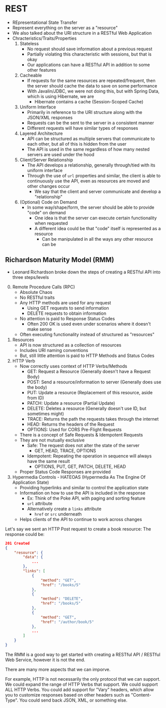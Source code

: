 # REST
- REpresentational State Transfer
- Represent everything on the server as a "resource"
- We also talked about the URI structure in a RESTful Web Application
- Chracteristics/Traits/Properties
    1. Stateless
        - No request should save information about a previous request
        - Partially violating this characteristic with sessions, but that is okay
        - Our applications can have a RESTful API in addition to some other features
    2. Cacheable
        - If requests for the same resources are repeated/frequent, then the server should cache the data to save on some performance
        - With Javalin/JDBC, we were not doing this, but with Spring Data, which is using Hibernate, we are
            - Hibernate contains a cache (Session-Scoped Cache)
    3. Uniform Interface
        - Primarily in reference to the URI structure along with the JSON/XML responses
        - Requests can be the sent to the server in a consistent manner
        - Different requests will have similar types of responses
    4. Layered Architecture
        - API can be structured as multiple servers that communicate to each other, but all of this is hidden from the user
        - The API is used in the same regardless of how many nested servers are used under the hood
    5. Client/Server Relationship
        - The API develops a relationship, generally through/tied with its uniform interface
        - Through the use of `url` properties and similar, the client is able to continuously use the API, even as resources are moved and other changes occur
            - We say that the client and server communicate and develop a "relationship"
    6. (Optional) Code on Demand
        - In some way/shape/form, the server should be able to provide "code" on demand
            - One idea is that the server can execute certain functionality when requested
            - A different idea could be that "code" itself is represented as a resource
                - Can be manipulated in all the ways any other resource can be

## Richardson Maturity Model (RMM)
- Leonard Richardson broke down the steps of creating a RESTful API into three steps/levels
0. Remote Procedure Calls (RPC)
    - Absolute Chaos
    - No RESTful traits
    - Any HTTP methods are used for any request
        - Using GET requests to send information
        - DELETE requests to obtain information
    - No attention is paid to Response Status Codes
        - Often 200 OK is used even under scenarios where it doesn't make sense
    - Often executing functionality instead of structured as "resources"
1. Resources
    - API is now structured as a collection of resources
    - Includes URI naming conventions
    - But, still little attention is paid to HTTP Methods and Status Codes
2. HTTP Verb
    - Now correctly uses context of HTTP Verbs/Methods
        - GET: Request a Resource (Generally doesn't have a Request Body)
        - POST: Send a resource/information to server (Generally does use the body)
        - PUT: Update a resource (Replacement of this resource, aside from ID)
        - PATCH: Update a resource (Partial Update)
        - DELETE: Deletes a resource (Generally doesn't use ID, but sometimes might)
        - TRACE: Returns the path the requests takes through the internet
        - HEAD: Returns the headers of the Request
        - OPTIONS: Used for CORS Pre-Flight Requests
    - There is a concept of Safe Requests & Idempotent Requests
    - They are not mutually exclusive
        - Safe: The request does not alter the state of the server
            - GET, HEAD, TRACE, OPTIONS
        - Idempotent: Repeating the operation in sequence will always have the same result
            - OPTIONS, PUT, GET, PATCH, DELETE, HEAD
    - Proper Status Code Responses are provided
3. Hypermedia Controls - HATEOAS (Hypermedia As The Engine Of Application State)
    - Providing hyperlinks and similar to control the application state
    - Information on how to use the API is included in the response
        - Ex: Think of the Poke API, with paging and sorting feature
        - `url` attribute
        - Alternatively create a `links` attribute
            - `href` or `src` underneath
    - Helps clients of the API to continue to work across changes

Let's say we sent an HTTP Post request to create a book resource:
The response could be:

```json
201 Created
{
    "resource": {
        "data": {
            ...
        },
        "links": [
            {
                "method": "GET",
                "href": "/books/5"
            },
            {
                "method": "DELETE",
                "href": "/books/5"
            },
            {
                "method": "GET",
                "href": "/author/book/5"
            },
            ...
        ]
    }
}
```

The RMM is a good way to get started with creating a RESTful API / RESTful Web Service, however it is not the end.

There are many more aspects that we can imporve.

For example, HTTP is not necessarily the only protocol that we can support.
We could expand the range of HTTP Verbs that support. We could support ALL HTTP Verbs.
You could add support for "Vary" headers, which allow you to customize responses based on other headers such as "Content-Type". You could send back JSON, XML, or something else.